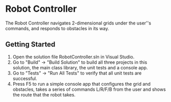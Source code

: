 # Robot Controller

The Robot Controller navigates 2-dimensional grids under the user''s commands, and responds to obstacles in its way. 

## Getting Started

1. Open the solution file RobotController.sln in Visual Studio.
2. Go to "Build" -> "Build Solution" to build all three projects in this solution, the main class library, the unit tests and a console app.
3. Go to "Tests" -> "Run All Tests" to verify that all unit tests are successful.
4. Press F5 to run a simple console app that configures the grid and obstacles, takes a series of commands L/R/F/B from the user and shows the route that the robot takes.


